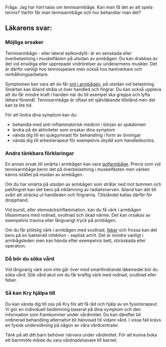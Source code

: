 Fråga: Jag har hört talas om tennisarmbåge. Kan man få det av att spela tennis? Varför får man tennisarmbåge och hur behandlar man det?

Läkarens svar:
--------------

### Möjliga orsaker

Tennisarmbåge - eller lateral epikondylit- är en senskada eller överbelastning i muskelfästen på utsidan av armbågen. Du kan drabbas av det vid ensidiga eller upprepade vridrörelser av underarmens muskler. Det är därför vanligt hos tennisspelare men också hos hantverkare och renhållningsarbetare.

Symptomen kan vara att du får [ont i armbågen](https://www.kry.se/fakta/ont-i-armbagen/ "ont-i-armbagen"), på utsidan vid belastning. Smärtan kan ibland stråla ut över handled och fingrar. Du kan också uppleva att du får mindre kraft i handen när du till exempel ska greppa och lyfta lättare föremål. Tennisarmbåge är oftast ett självläkande tillstånd men det kan ta lite tid.

För att lindra dina symptom kan du:

*   behandla med anti-inflammatorisk medicin i början av sjukdomen
*   ändra på de aktiviteter som orsakar dina symptom
*   vända dig till en sjukgymnast för behandling i form av övningar
*   vända dig till arbesterapeut för exempelvis skydd som handledsortos.

### Andra tänkbara förklaringar

En annan orsak till smärta i armbågen kan vara [golfarmbåge](https://www.kry.se/fakta/golfarmbage/ "golfarmbage"). Precis som vid tennisarmbåge beror det på överbelastning i muskelfästen men värken känns istället på insidan av armbågen.

Om du har smärta på utsidan av armbågen som strålar ned mot tummen och pekfingret kan det bero på inklämning av radialisnerven. Ibland kan det bli svårt att sträcka ut handleden och fingrarna. Tillståndet kallas därför för dropphand.

Vid bursit, eller slemsäcksinflammation, kan du få värk i armbågen tillsammans med rodnad, svullnad och ökad värme. Det kan orsakas av exempelvis trauma eller långvarigt tryck på armbågen.

Om du får plötslig värk i armbågen med svullnad, [feber](https://www.kry.se/fakta/feber/ "feber") och frossa kan det bero på en bakteriell infektion - septisk artrit. Det är mindre vanligt i armbågsleden men kan hända efter exempelvis bett, stickskada eller operation.

### Då bör du söka vård

Vid långvarig värk som inte går över med smärtlindrande läkemedel bör du söka vård. Sök vård akut om du får kraftig värk med rodnad, svullnad eller feber.

### Så kan Kry hjälpa till

Du kan vända dig till oss på Kry för att få råd och hjälp av en fysioterapeut. Vi gör en individuell bedömning baserat på dina symptom och den information som framkommer under vårdmötet. Du kan därefter bli ordinerad behandling alternativt bli hänvisad till vidare vård. I vissa fall krävs en fysisk undersökning på någon av våra vårdcentraler.

Tänk på att ditt barn behöver närvara under vårdmötet. För att kunna boka ett barnmöte måste du vara vårdnadshavare till barnet.
